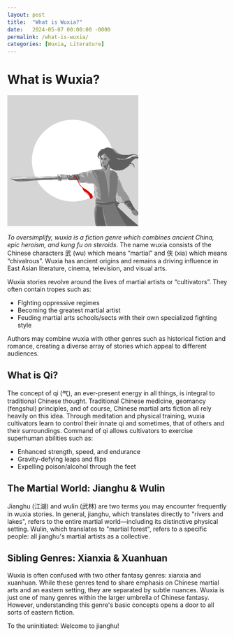 ```yaml
---
layout: post
title:  "What is Wuxia?"
date:   2024-05-07 00:00:00 -0000
permalink: /what-is-wuxia/
categories: [Wuxia, Literature]
---
```

# What is Wuxia?
![An wuxia martial artist raises his sword in the moonlight, red tassel flapping in the breeze](/img/journal/what-is-wuxia-cover.jpg)

*To oversimplify, wuxia is a fiction genre which combines ancient China, epic heroism, and kung fu on steroids.* The name wuxia consists of the Chinese characters 武 (wu) which means “martial” and 侠 (xia) which means “chivalrous”. Wuxia has ancient origins and remains a driving influence in East Asian literature, cinema, television, and visual arts.

Wuxia stories revolve around the lives of martial artists or “cultivators”. They often contain tropes such as:
- FIghting oppressive regimes
- Becoming the greatest martial artist
- Feuding martial arts schools/sects with their own specialized fighting style

Authors may combine wuxia with other genres such as historical fiction and romance, creating a diverse array of stories which appeal to different audiences.

## What is Qi?
The concept of qi (气), an ever-present energy in all things, is integral to traditional Chinese thought. Traditional Chinese medicine, geomancy (fengshui) principles, and of course, Chinese martial arts fiction all rely heavily on this idea. Through meditation and physical training, wuxia cultivators learn to control their innate qi and sometimes, that of others and their surroundings. Command of qi allows cultivators to exercise superhuman abilities such as:
- Enhanced strength, speed, and endurance
- Gravity-defying leaps and flips
- Expelling poison/alcohol through the feet

## The Martial World: Jianghu & Wulin
Jianghu (江湖) and wulin (武林) are two terms you may encounter frequently in wuxia stories. In general, jianghu, which translates directly to "rivers and lakes", refers to the entire martial world&mdash;including its distinctive physical setting. Wulin, which translates to "martial forest", refers to a specific people: all jianghu's martial artists as a collective.

## Sibling Genres: Xianxia & Xuanhuan
Wuxia is often confused with two other fantasy genres: xianxia and xuanhuan. While these genres tend to share emphasis on Chinese martial arts and an eastern setting, they are separated by subtle nuances. Wuxia is just one of many genres within the larger umbrella of Chinese fantasy. However, understanding this genre's basic concepts opens a door to all sorts of eastern fiction.

To the uninitiated: Welcome to jianghu!
